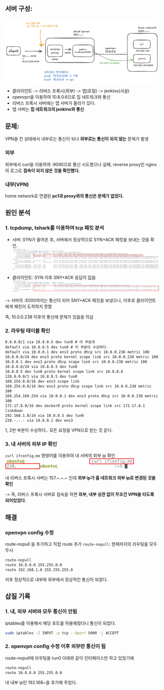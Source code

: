 
## 서버 구성:

![이미지](/이미지/Pasted%20image%2020250120101552.png)

* 클라이언트 -> 리버스 프록시(외부) -> 앱(로컬) -> jenkins(사설)
* openvpn을 이용하여 10.8.0.6으로 집 네트워크와 통신
* 리버스 프록시 서버에는 앱 서버가 올라가 있다.
* 앱 서버는 **집 네트워크의 jenkins와 통신**

## 문제:
VPN을 킨 상태에서 내부로는 통신이 되나 **외부로는 통신이 되지 않는** 문제가 발생

### 외부
외부에서 curl을 이용하여 :9090으로 통신 시도했으나 실패, 
reverse proxy인 nginx의 로그로 **접속이 되지 않은 것을 확인했다.**

### 내부(VPN)
home network로 연결된 **pc1과 proxy와의 통신은 문제가 없었다.**
## 원인 분석
### 1. tcpdump, tshark를 이용하여 tcp 패킷 분석
* 서버: SYN가 들어온 후, 서버에서 정상적으로 SYN+ACK 패킷을 보내는 것을 확인.
![이미지](/이미지/Pasted%20image%2020250120103436.png)

* 클라이언트: SYN 이후 SNY+ACK 응답이 없음
![이미지](/이미지/Pasted%20image%2020250120103540.png)

-> 서버의 :5000까지는 통신이 되어 SNY+ACK 패킷을 보냈으나, 이후로 클라이언트에게 패킷이 도착하지 못함

즉, 10.0.0.238 이후의 통신에 문제가 있음을 의심

### 2. 라우팅 테이블 확인

```
0.0.0.0/1 via 10.8.0.5 dev tun0 # 이 부분과
default via 10.8.0.5 dev tun0 # 이 부분이 수상하다.
default via 10.0.0.1 dev ens3 proto dhcp src 10.0.0.238 metric 100 
10.0.0.0/24 dev ens3 proto kernel scope link src 10.0.0.238 metric 100           
10.0.0.1 dev ens3 proto dhcp scope link src 10.0.0.238 metric 100                
10.8.0.0/24 via 10.8.0.5 dev tun0                                                
10.8.0.5 dev tun0 proto kernel scope link src 10.8.0.6                           
128.0.0.0/1 via 10.8.0.5 dev tun0                                                
169.254.0.0/16 dev ens3 scope link                                               
169.254.0.0/16 dev ens3 proto dhcp scope link src 10.0.0.238 metric 100          
169.254.169.254 via 10.0.0.1 dev ens3 proto dhcp src 10.0.0.238 metric 100       
172.17.0.0/16 dev docker0 proto kernel scope link src 172.17.0.1 linkdown        
192.168.1.0/24 via 10.8.0.5 dev tun0                                             
220.-.-.- via 10.0.0.1 dev ens3
```

1, 2번 부분이 수상하다.. 모든 요청을 VPN으로 받는 것 같다.

### 3.  내 서버의 외부 IP 확인

`curl ifconfig.me` 명령어를 이용하여 내 서버의 외부 ip 확인
![이미지](/이미지/Pasted%20image%2020250120104003.png)

내 리버스 프록시 서버는 157.~.~.~ 인데 **외부 ip가 홈 네트워크 외부 ip로 변경된 것을 확인**

-> 즉, 리버스 프록시 서버로 접속을 하면 **외부, 내부 상관 없이 무조건 VPN을 타도록 되어있었다.**


## 해결
### openvpn config 수정
route-nopull 을 추가하고 직접 route 추가
`route-nopull`: 현재까지의 라우팅을 모두 무시

```
route-nopull 
route 10.8.0.0 255.255.0.0                                                       
route 192.168.1.0 255.255.255.0
```

이후 정상적으로 내부와 외부에서 정상적인 통신이 되었다.


## 삽질 기록
### 1. 내, 외부 서버와 모두 통신이 안됨
iptables를 이용해서 해당 포트를 허용해줬더니 통신이 되었다.

```bash
sudo iptables -I INPUT -p tcp --dport 5000 -j ACCEPT
```

### 2. openvpn config 수정 이후 외부만 통신이 됨
route-nopull에 라우팅을 tun0 아래와 같이 인터페이스만 하고 있었기에

```
route-nopull 
route 10.8.0.0 255.255.0.0 
```

내 내부 ip인 192.168~을 추가해 주었다.

